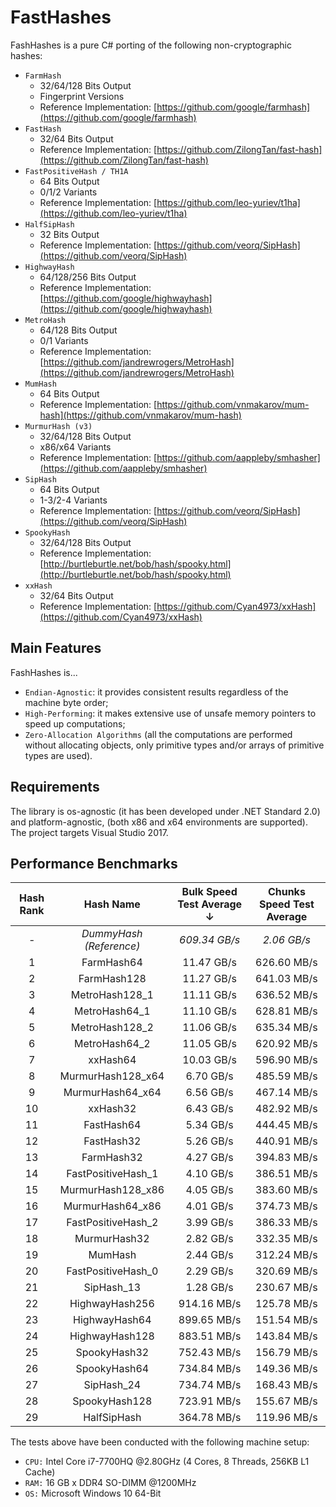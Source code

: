 # FastHashes

FashHashes is a pure C# porting of the following non-cryptographic hashes:

 * `FarmHash`
   * 32/64/128 Bits Output
   * Fingerprint Versions
   * Reference Implementation: [https://github.com/google/farmhash](https://github.com/google/farmhash)
 * `FastHash`
   * 32/64 Bits Output
   * Reference Implementation: [https://github.com/ZilongTan/fast-hash](https://github.com/ZilongTan/fast-hash)
 * `FastPositiveHash / TH1A`
   * 64 Bits Output
   * 0/1/2 Variants
   * Reference Implementation: [https://github.com/leo-yuriev/t1ha](https://github.com/leo-yuriev/t1ha)
 * `HalfSipHash`
   * 32 Bits Output
   * Reference Implementation: [https://github.com/veorq/SipHash](https://github.com/veorq/SipHash)
 * `HighwayHash`
   * 64/128/256 Bits Output
   * Reference Implementation: [https://github.com/google/highwayhash](https://github.com/google/highwayhash)
 * `MetroHash`
   * 64/128 Bits Output
   * 0/1 Variants
   * Reference Implementation: [https://github.com/jandrewrogers/MetroHash](https://github.com/jandrewrogers/MetroHash)
 * `MumHash`
   * 64 Bits Output
   * Reference Implementation: [https://github.com/vnmakarov/mum-hash](https://github.com/vnmakarov/mum-hash)
 * `MurmurHash (v3)`
   * 32/64/128 Bits Output
   * x86/x64 Variants
   * Reference Implementation: [https://github.com/aappleby/smhasher](https://github.com/aappleby/smhasher)
 * `SipHash`
   * 64 Bits Output
   * 1-3/2-4 Variants
   * Reference Implementation: [https://github.com/veorq/SipHash](https://github.com/veorq/SipHash)
 * `SpookyHash`
   * 32/64/128 Bits Output
   * Reference Implementation: [http://burtleburtle.net/bob/hash/spooky.html](http://burtleburtle.net/bob/hash/spooky.html)
 * `xxHash`
   * 32/64 Bits Output
   * Reference Implementation: [https://github.com/Cyan4973/xxHash](https://github.com/Cyan4973/xxHash)

## Main Features

FashHashes is...

 * `Endian-Agnostic`: it provides consistent results regardless of the machine byte order;
 * `High-Performing`: it makes extensive use of unsafe memory pointers to speed up computations;
 * `Zero-Allocation Algorithms` (all the computations are performed without allocating objects, only primitive types and/or arrays of primitive types are used).
 
## Requirements
 
The library is os-agnostic (it has been developed under .NET Standard 2.0) and platform-agnostic, (both x86 and x64 environments are supported). The project targets Visual Studio 2017.

## Performance Benchmarks

| Hash Rank | Hash Name               | Bulk Speed Test Average ↓ | Chunks Speed Test Average |
| :---:     | :---:                   | :---:                     | :---:                     |
| *-*       | *DummyHash (Reference)* | *609.34 GB/s*             | *2.06 GB/s*               |
| 1         | FarmHash64              | 11.47 GB/s                | 626.60 MB/s               |
| 2         | FarmHash128             | 11.27 GB/s                | 641.03 MB/s               |
| 3         | MetroHash128_1          | 11.11 GB/s                | 636.52 MB/s               |
| 4         | MetroHash64_1           | 11.10 GB/s                | 628.81 MB/s               |
| 5         | MetroHash128_2          | 11.06 GB/s                | 635.34 MB/s               |
| 6         | MetroHash64_2           | 11.05 GB/s                | 620.92 MB/s               |
| 7         | xxHash64                | 10.03 GB/s                | 596.90 MB/s               |
| 8         | MurmurHash128_x64       | 6.70 GB/s                 | 485.59 MB/s               |
| 9         | MurmurHash64_x64        | 6.56 GB/s                 | 467.14 MB/s               |
| 10        | xxHash32                | 6.43 GB/s                 | 482.92 MB/s               |
| 11        | FastHash64              | 5.34 GB/s                 | 444.45 MB/s               |
| 12        | FastHash32              | 5.26 GB/s                 | 440.91 MB/s               |
| 13        | FarmHash32              | 4.27 GB/s                 | 394.83 MB/s               |
| 14        | FastPositiveHash_1      | 4.10 GB/s                 | 386.51 MB/s               |
| 15        | MurmurHash128_x86       | 4.05 GB/s                 | 383.60 MB/s               |
| 16        | MurmurHash64_x86        | 4.01 GB/s                 | 374.73 MB/s               | 
| 17        | FastPositiveHash_2      | 3.99 GB/s                 | 386.33 MB/s               |
| 18        | MurmurHash32            | 2.82 GB/s                 | 332.35 MB/s               |
| 19        | MumHash                 | 2.44 GB/s                 | 312.24 MB/s               |
| 20        | FastPositiveHash_0      | 2.29 GB/s                 | 320.69 MB/s               |
| 21        | SipHash_13              | 1.28 GB/s                 | 230.67 MB/s               |
| 22        | HighwayHash256          | 914.16 MB/s               | 125.78 MB/s               |
| 23        | HighwayHash64           | 899.65 MB/s               | 151.54 MB/s               |
| 24        | HighwayHash128          | 883.51 MB/s               | 143.84 MB/s               |
| 25        | SpookyHash32            | 752.43 MB/s               | 156.79 MB/s               |
| 26        | SpookyHash64            | 734.84 MB/s               | 149.36 MB/s               |
| 27        | SipHash_24              | 734.74 MB/s               | 168.43 MB/s               |
| 28        | SpookyHash128           | 723.91 MB/s               | 155.67 MB/s               |
| 29        | HalfSipHash             | 364.78 MB/s               | 119.96 MB/s               |

The tests above have been conducted with the following machine setup:

 * `CPU:` Intel Core i7-7700HQ @2.80GHz (4 Cores, 8 Threads, 256KB L1 Cache)
 * `RAM:` 16 GB x DDR4 SO-DIMM @1200MHz
 * `OS:` Microsoft Windows 10 64-Bit
